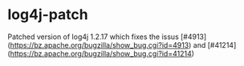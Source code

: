 # log4j-patch
Patched version of log4j 1.2.17 which fixes the issus [#4913] (https://bz.apache.org/bugzilla/show_bug.cgi?id=4913) and [#41214] (https://bz.apache.org/bugzilla/show_bug.cgi?id=41214)
